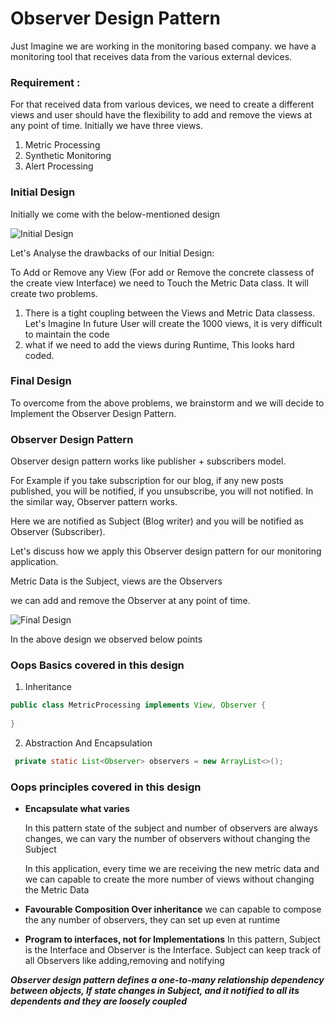 # Observer Design Pattern

Just Imagine we are working in the monitoring based company. we have a monitoring tool that receives data from the various external devices. 

### Requirement : 
 
For that received data from various devices, we need to create a different views and user should have the flexibility to add and remove the views at any point of time. 
Initially we have three views. 

1. Metric Processing 
2. Synthetic Monitoring 
3. Alert Processing 


### Initial Design

Initially we come with the below-mentioned design 

![Initial Design](/home/chinmay/git_projects/My_projects/design_patterns/src/main/java/org/observerdesignpattern/initialdesign/initialdesign.png)


Let's Analyse the drawbacks of our Initial Design: 

To Add or Remove any View (For add or Remove the concrete classess of the create view Interface) we need to Touch the Metric Data class.
It will create two problems. 

1. There is a tight coupling between the Views and Metric Data classess. Let's Imagine In future User will create the 1000 views, it is very difficult to maintain the code
2. what if we need to add the views during Runtime, This looks hard coded.

### Final Design

To overcome from the above problems, we brainstorm and we will decide to Implement the Observer Design Pattern. 

### Observer Design Pattern

Observer design pattern works like publisher + subscribers model. 

For Example if you take subscription for our blog, if any new posts published, you will be notified, if you unsubscribe, you will not notified.
In the similar way, Observer pattern works.

Here we are notified as Subject (Blog writer) and you will be notified as Observer (Subscriber).

Let's discuss how we apply this Observer design pattern for our monitoring application.

Metric Data is the Subject, views are the Observers

we can add and remove the Observer at any point of time. 

![Final Design](/home/chinmay/git_projects/My_projects/design_patterns/src/main/java/org/observerdesignpattern/finaldesign/finaldesign.png)

In the above design we observed below points 

### Oops Basics covered in this design

1. Inheritance 

```java
public class MetricProcessing implements View, Observer {
    
}
```

2. Abstraction And Encapsulation

```java
 private static List<Observer> observers = new ArrayList<>();
```

### Oops principles covered in this design 

* **Encapsulate what varies**
  
  In this pattern state of the subject and number of observers are always changes, we can vary the number of observers without changing the Subject
  
  In this application, every time we are receiving the new metric data and we can capable to create the more number of views without changing the Metric Data
* **Favourable Composition Over inheritance**
  we can capable to compose the any number of observers, they can set up even at runtime
* **Program to interfaces, not for Implementations** 
  In this pattern, Subject is the Interface and Observer is the Interface. Subject can keep track of all Observers like
   adding,removing and notifying 

**_**Observer design pattern defines a one-to-many relationship dependency between objects, If state changes in Subject, and it notified to all its dependents and they are loosely coupled**_**

